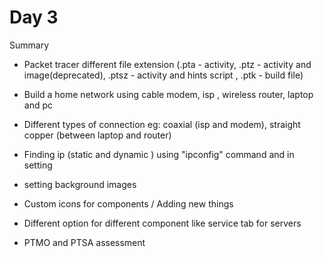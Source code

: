 # Day 3


Summary
- Packet tracer different file extension (.pta -  activity, .ptz - activity and image(deprecated), .ptsz - activity and hints script , .ptk - build file)

- Build a home network using cable modem, isp , wireless router, laptop and pc
- Different types of connection eg: coaxial (isp and modem),
straight copper (between laptop and router)
- Finding ip (static and dynamic ) using "ipconfig" command
and in setting
- setting background images 
- Custom icons for components / Adding new things
- Different option for different component like service tab for servers
- PTMO and PTSA assessment
